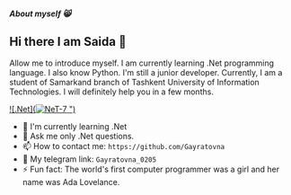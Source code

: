 ##### About myself 😸
## Hi there I am Saida 👋

Allow me to introduce myself. I am currently learning .Net programming language. I also know Python. I'm still a junior developer. 
Currently, I am a student of Samarkand branch of Tashkent University of Information Technologies. 
I will definitely help you in a few months.

[![.Net](![NeT-7](https://github.com/Gayratovna/Gayratovna/assets/149236952/4bce7714-2dd3-4f8c-baa4-de0a7078d455)
")](https://www.google.com/url?sa=i&url=https%3A%2F%2Fwww.informatiquenews.fr%2Fnet-7-est-disponible-avec-des-ameliorations-pour-arm-et-containers-90513&psig=AOvVaw1Eu2Ew6nathj15CTeUrQT6&ust=1709371769571000&source=images&cd=vfe&opi=89978449&ved=0CBIQjRxqFwoTCKj7u5zg0oQDFQAAAAAdAAAAABAJ)

- 🌱 I'm currently learning .Net
- 💬 Ask me only .Net questions.
- 📫 How to contact me: ```https://github.com/Gayratovna```
- 📩 My telegram link: ```Gayratovna_0205```
- ⚡ Fun fact: The world's first computer programmer was a girl and her name was Ada Lovelance.

